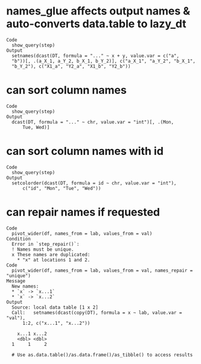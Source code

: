 # names_glue affects output names & auto-converts data.table to lazy_dt

    Code
      show_query(step)
    Output
      setnames(dcast(DT, formula = "..." ~ x + y, value.var = c("a", 
      "b"))[, .(a_X_1, a_Y_2, b_X_1, b_Y_2)], c("a_X_1", "a_Y_2", "b_X_1", 
      "b_Y_2"), c("X1_a", "Y2_a", "X1_b", "Y2_b"))

# can sort column names

    Code
      show_query(step)
    Output
      dcast(DT, formula = "..." ~ chr, value.var = "int")[, .(Mon, 
          Tue, Wed)]

# can sort column names with id

    Code
      show_query(step)
    Output
      setcolorder(dcast(DT, formula = id ~ chr, value.var = "int"), 
          c("id", "Mon", "Tue", "Wed"))

# can repair names if requested

    Code
      pivot_wider(df, names_from = lab, values_from = val)
    Condition
      Error in `step_repair()`:
      ! Names must be unique.
      x These names are duplicated:
        * "x" at locations 1 and 2.
    Code
      pivot_wider(df, names_from = lab, values_from = val, names_repair = "unique")
    Message
      New names:
      * `x` -> `x...1`
      * `x` -> `x...2`
    Output
      Source: local data table [1 x 2]
      Call:   setnames(dcast(copy(DT), formula = x ~ lab, value.var = "val"), 
          1:2, c("x...1", "x...2"))
      
        x...1 x...2
        <dbl> <dbl>
      1     1     2
      
      # Use as.data.table()/as.data.frame()/as_tibble() to access results

